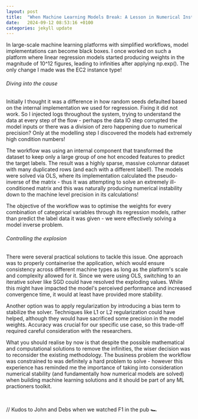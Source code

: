 ```yaml
---
layout: post
title:  "When Machine Learning Models Break: A Lesson in Numerical Instability [Regression] [Machine Learning]"
date:   2024-09-12 08:53:16 +0100
categories: jekyll update
---
```


In large-scale machine learning platforms with simplified workflows, model implementations can become black boxes. I once worked on such a platform where linear regression models started producing weights in the magnitude of 10^12 figures, leading to infinities after applying np.exp(). The only change I made was the EC2 instance type!

###### Diving into the cause

Initially I thought it was a difference in how random seeds defaulted based on the internal implementation we used for regression. Fixing it did not work. So I injected logs throughout the system, trying to understand the data at every step of the flow - perhaps the data IO step corrupted the model inputs or there was a division of zero happening due to numerical precision? Only at the modelling step I discovered the models had extremely high condition numbers!

The workflow was using an internal component that transformed the dataset to keep only a large group of one hot encoded features to predict the target labels. The result was a highly sparse, massive columnar dataset with many duplicated rows (and each with a different label!). The models were solved via OLS, where its implementation calculated the pseudo-inverse of the matrix - thus it was attempting to solve an extremely ill-conditioned matrix and this was naturally producing numerical instability down to the machine level precision in its calculations!

The objective of the workflow was to optimise the weights for every combination of categorical variables through its regression models, rather than predict the label data it was given - we were effectively solving a model inverse problem.

###### Controlling the explosion

There were several practical solutions to tackle this issue. One approach was to properly containerise the application, which would ensure consistency across different machine types as long as the platform's scale and complexity allowed for it. Since we were using OLS, switching to an iterative solver like SGD could have resolved the exploding values. While this might have impacted the model's perceived performance and increased convergence time, it would at least have provided more stability.

Another option was to apply regularization by introducing a bias term to stabilize the solver. Techniques like L1 or L2 regularization could have helped, although they would have sacrificed some precision in the model weights. Accuracy was crucial for our specific use case, so this trade-off required careful consideration with the researchers.

What you should realise by now is that despite the possible mathematical and computational solutions to remove the infinities, the wiser decision was to reconsider the existing methodology. The business problem the workflow was constrained to was definitely a hard problem to solve - however this experience has reminded me the importance of taking into consideration numerical stability (and fundamentally how numerical models are solved) when building machine learning solutions and it should be part of any ML practioners toolkit.

<br>

// Kudos to John and Debs when we watched F1 in the pub 🏎️
